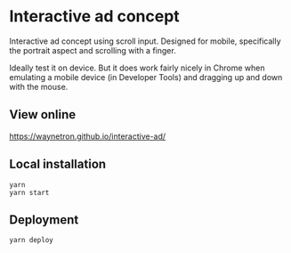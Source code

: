 # Interactive ad concept

Interactive ad concept using scroll input.
Designed for mobile, specifically the portrait aspect and scrolling with a finger.

Ideally test it on device. But it does work fairly nicely in Chrome when emulating a mobile device (in Developer Tools) and dragging up and down with the mouse.

## View online

https://waynetron.github.io/interactive-ad/


## Local installation

```
yarn
yarn start
```
## Deployment

```
yarn deploy
```
